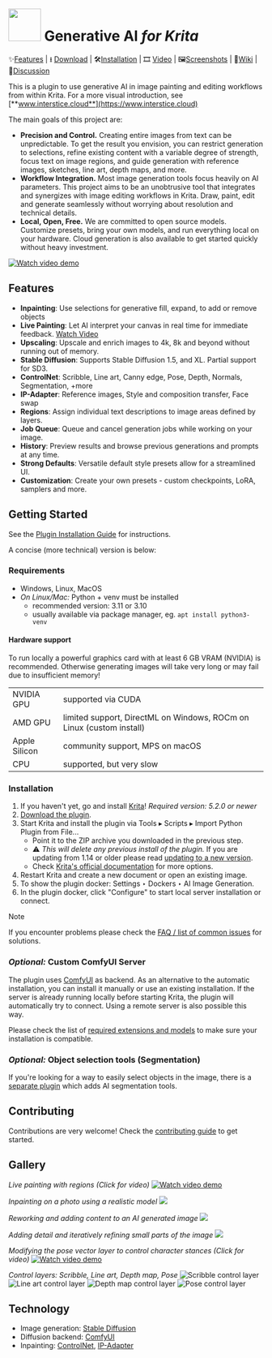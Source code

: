 <h1><img width="64px" src="ai_diffusion/icons/logo-128.png"> Generative AI <i>for Krita</i></h1>

✨[Features](#features) | ⭳ [Download](https://github.com/Acly/krita-ai-diffusion/releases/latest) | 🛠️[Installation](https://www.interstice.cloud/plugin) | 🎞️ [Video](https://youtu.be/Ly6USRwTHe0) | 🖼️[Screenshots](#gallery) | 📖[Wiki](https://github.com/Acly/krita-ai-diffusion/wiki) | 💬[Discussion](https://github.com/Acly/krita-ai-diffusion/discussions)

This is a plugin to use generative AI in image painting and editing workflows from within Krita. For a more visual introduction, see [**www.interstice.cloud**](https://www.interstice.cloud)

The main goals of this project are:
* **Precision and Control.** Creating entire images from text can be unpredictable.
  To get the result you envision, you can restrict generation to selections,
  refine existing content with a variable degree of strength, focus text on image
  regions, and guide generation with reference images, sketches, line art,
  depth maps, and more.
* **Workflow Integration.** Most image generation tools focus heavily on AI parameters.
  This project aims to be an unobtrusive tool that integrates and synergizes
  with image editing workflows in Krita. Draw, paint, edit and generate seamlessly without worrying about resolution and technical details.
* **Local, Open, Free.** We are committed to open source models. Customize presets, bring your
  own models, and run everything local on your hardware. Cloud generation is also available
  to get started quickly without heavy investment.  

[![Watch video demo](media/screenshot-video-preview.webp)](https://youtu.be/Ly6USRwTHe0 "Watch video demo")

## <a name="features"></a> Features

* **Inpainting**: Use selections for generative fill, expand, to add or remove objects
* **Live Painting**: Let AI interpret your canvas in real time for immediate feedback. [Watch Video](https://youtu.be/AF2VyqSApjA?si=Ve5uQJWcNOATtABU)
* **Upscaling**: Upscale and enrich images to 4k, 8k and beyond without running out of memory.
* **Stable Diffusion**: Supports Stable Diffusion 1.5, and XL. Partial support for SD3.
* **ControlNet**: Scribble, Line art, Canny edge, Pose, Depth, Normals, Segmentation, +more
* **IP-Adapter**: Reference images, Style and composition transfer, Face swap
* **Regions**: Assign individual text descriptions to image areas defined by layers.
* **Job Queue**: Queue and cancel generation jobs while working on your image.
* **History**: Preview results and browse previous generations and prompts at any time.
* **Strong Defaults**: Versatile default style presets allow for a streamlined UI.
* **Customization**: Create your own presets - custom checkpoints, LoRA, samplers and more.

## <a name="installation"></a> Getting Started

See the [Plugin Installation Guide](https://www.interstice.cloud/plugin) for instructions.

A concise (more technical) version is below:

### Requirements

* Windows, Linux, MacOS
* _On Linux/Mac:_ Python + venv must be installed
    * recommended version: 3.11 or 3.10
    * usually available via package manager, eg. `apt install python3-venv`

#### Hardware support

To run locally a powerful graphics card with at least 6 GB VRAM (NVIDIA) is recommended. Otherwise generating images will take very long or may fail due to insufficient memory!

<table>
<tr><td>NVIDIA GPU</td><td>supported via CUDA</td></tr>
<tr><td>AMD GPU</td><td>limited support, DirectML on Windows, ROCm on Linux (custom install)</td></tr>
<tr><td>Apple Silicon</td><td>community support, MPS on macOS</td></tr>
<tr><td>CPU</td><td>supported, but very slow</td></tr>
</table>


### Installation

1. If you haven't yet, go and install [Krita](https://krita.org/)! _Required version: 5.2.0 or newer_
1. [Download the plugin](https://github.com/Acly/krita-ai-diffusion/releases/latest).
2. Start Krita and install the plugin via Tools ▸ Scripts ▸ Import Python Plugin from File...
    * Point it to the ZIP archive you downloaded in the previous step.
    * ⚠ _This will delete any previous install of the plugin._ If you are updating from 1.14 or older please read [updating to a new version](https://github.com/Acly/krita-ai-diffusion/wiki/Common-Issues#how-do-i-update-to-a-new-version-of-the-plugin).
    * Check [Krita's official documentation](https://docs.krita.org/en/user_manual/python_scripting/install_custom_python_plugin.html) for more options.
3. Restart Krita and create a new document or open an existing image.
4. To show the plugin docker: Settings ‣ Dockers ‣ AI Image Generation.
5. In the plugin docker, click "Configure" to start local server installation or connect.

> [!NOTE]
> If you encounter problems please check the [FAQ / list of common issues](https://github.com/Acly/krita-ai-diffusion/wiki/Common-Issues) for solutions.

### _Optional:_ Custom ComfyUI Server

The plugin uses [ComfyUI](https://github.com/comfyanonymous/ComfyUI) as backend. As an alternative to the automatic installation,
you can install it manually or use an existing installation. If the server is already running locally before starting Krita, the plugin will
automatically try to connect. Using a remote server is also possible this way.

Please check the list of [required extensions and models](https://github.com/Acly/krita-ai-diffusion/wiki/ComfyUI-Setup) to make sure your installation is compatible.

### _Optional:_ Object selection tools (Segmentation)

If you're looking for a way to easily select objects in the image, there is a [separate plugin](https://github.com/Acly/krita-ai-tools) which adds AI segmentation tools.


## Contributing

Contributions are very welcome! Check the [contributing guide](CONTRIBUTING.md) to get started.

## <a name="gallery"></a> Gallery

_Live painting with regions (Click for video)_
[![Watch video demo](media/screenshot-regions.png)](https://youtu.be/PPxOE9YH57E "Watch video demo")

_Inpainting on a photo using a realistic model_
<img src="media/screenshot-2.png">

_Reworking and adding content to an AI generated image_
<img src="media/screenshot-1.png">

_Adding detail and iteratively refining small parts of the image_
<img src="media/screenshot-3.png">

_Modifying the pose vector layer to control character stances (Click for video)_
[![Watch video demo](media/screenshot-5.png)](https://youtu.be/-QDPEcVmdLI "Watch video demo")

_Control layers: Scribble, Line art, Depth map, Pose_
![Scribble control layer](media/control-scribble-screen.png)
![Line art control layer](media/control-line-screen.png)
![Depth map control layer](media/control-depth-screen.png)
![Pose control layer](media/control-pose-screen.png)

## Technology

* Image generation: [Stable Diffusion](https://github.com/Stability-AI/generative-models)
* Diffusion backend: [ComfyUI](https://github.com/comfyanonymous/ComfyUI)
* Inpainting: [ControlNet](https://github.com/lllyasviel/ControlNet), [IP-Adapter](https://github.com/tencent-ailab/IP-Adapter)
